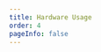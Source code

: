 ```yaml
---
title: Hardware Usage
order: 4
pageInfo: false
---
```


<VidStack
  src="https://likeyou156156.online:9000/lky/WE/WE2_0/video/dsp2_0.webm"
/>